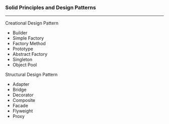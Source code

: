 ### Solid Principles and Design Patterns
---

Creational Design Pattern
	
- Builder
- Simple Factory
- Factory Method
- Prototype
- Abstract Factory
- Singleton
- Object Pool

Structural Design Pattern

- Adapter
- Bridge
- Decorator
- Composite
- Facade
- Flyweight
- Proxy

